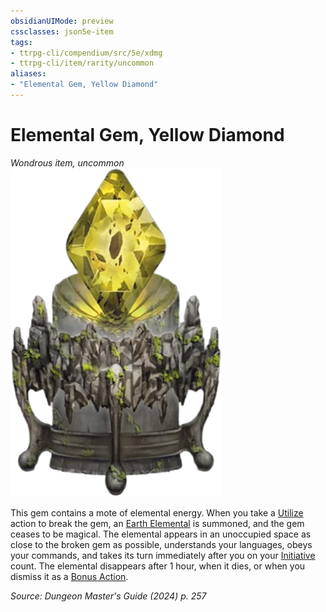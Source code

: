```yaml
---
obsidianUIMode: preview
cssclasses: json5e-item
tags:
- ttrpg-cli/compendium/src/5e/xdmg
- ttrpg-cli/item/rarity/uncommon
aliases: 
- "Elemental Gem, Yellow Diamond"
---
```

# Elemental Gem, Yellow Diamond
*Wondrous item, uncommon*  
![](3-Mechanics/CLI/items/img/elemental-gem-yellow-diamond.webp#right)


This gem contains a mote of elemental energy. When you take a [Utilize](3-Mechanics/CLI/rules/actions.md#Utilize) action to break the gem, an [Earth Elemental](3-Mechanics/CLI/bestiary/elemental/earth-elemental-xmm.md) is summoned, and the gem ceases to be magical. The elemental appears in an unoccupied space as close to the broken gem as possible, understands your languages, obeys your commands, and takes its turn immediately after you on your [Initiative](3-Mechanics/CLI/rules/variant-rules/initiative-xphb.md) count. The elemental disappears after 1 hour, when it dies, or when you dismiss it as a [Bonus Action](3-Mechanics/CLI/rules/variant-rules/bonus-action-xphb.md).

*Source: Dungeon Master's Guide (2024) p. 257*